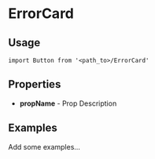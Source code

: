 # ErrorCard

## Usage

```
import Button from '<path_to>/ErrorCard'
```

## Properties

- **propName** - Prop Description

## Examples

Add some examples...
